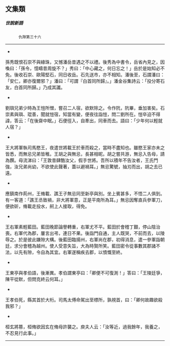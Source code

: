

## 文集類

##### 世說新語
　　　`仇隙第三十六`

* * *

*
孫秀既恨石崇不與綠珠，又憾潘岳昔遇之不以禮。後秀為中書令，岳省內見之，因喚曰：「孫令，憶疇昔周旋不？」秀曰：「中心藏之，何日忘之！」岳於是始知必不免。後收石崇、歐陽堅石，同日收岳。石先送市，亦不相知。潘後至，石謂潘曰：「安仁，卿亦復爾邪？」潘曰：「可謂『白首同所歸』。」潘金谷集詩云：「投分寄石友，白首同所歸。」乃成其讖。

*
劉璵兄弟少時為王愷所憎，嘗召二人宿，欲默除之。令作阬，阬畢，垂加害矣。石崇素與璵、琨善，聞就愷宿，知當有變，便夜往詣愷，問二劉所在。愷卒迫不得諱，答云：「在後齋中眠。」石便徑入，自牽出，同車而去。語曰：「少年何以輕就人宿？」

*
王大將軍執司馬愍王，夜遣世將載王於車而殺之，當時不盡知也。雖愍王家亦未之皆悉，而無忌兄弟皆稚。王胡之與無忌，長甚相昵。胡之嘗共游，無忌入告母，請為饌。母流涕曰：「王敦昔肆酷汝父，假手世將。吾所以積年不告汝者，王氏門強，汝兄弟尚幼，不欲使此聲著，蓋以避禍耳。」無忌驚號，抽刃而出，胡之去已遠。

*
應鎮南作荊州，王脩載、譙王子無忌同至新亭與別。坐上賓甚多，不悟二人俱到。有一客道：「譙王丞致禍，非大將軍意，正是平南所為耳。」無忌因奪直兵參軍刀，便欲斫，脩載走投水，舸上人接取，得免。

*
王右軍素輕藍田。藍田晚節論譽轉重，右軍尤不平。藍田於會稽丁艱，停山陰治喪。右軍代為郡，屢言出弔，連日不果。後詣門自通，主人既哭，不前而去，以陵辱之。於是彼此嫌隙大構。後藍田臨揚州，右軍尚在郡，初得消息，遣一參軍詣朝廷，求分會稽為越州。使人受意失旨，大為時賢所笑。藍田密令從事數其郡諸不法，以先有隙，令自為其宜。右軍遂稱疾去郡，以憤慨至終。

*
王東亭與孝伯語，後漸異。孝伯謂東亭曰：「卿便不可復測！」答曰：「王陵廷爭，陳平從默，但問克終云何耳。」

*
王孝伯死，縣其首於大桁。司馬太傅命駕出至標所，孰視首，曰：「卿何故趣欲殺我邪？」

*
桓玄將篡，桓脩欲因玄在脩母許襲之。庾夫人云：「汝等近，過我餘年，我養之，不忍見行此事。」

* * *

